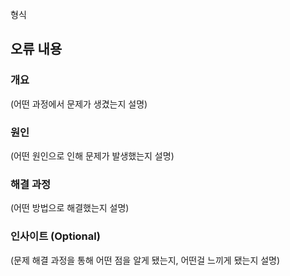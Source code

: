 형식

## 오류 내용

### 개요

(어떤 과정에서 문제가 생겼는지 설명)

### 원인

(어떤 원인으로 인해 문제가 발생했는지 설명)

### 해결 과정

(어떤 방법으로 해결했는지 설명)

### 인사이트 (Optional)

(문제 해결 과정을 통해 어떤 점을 알게 됐는지, 어떤걸 느끼게 됐는지 설명)